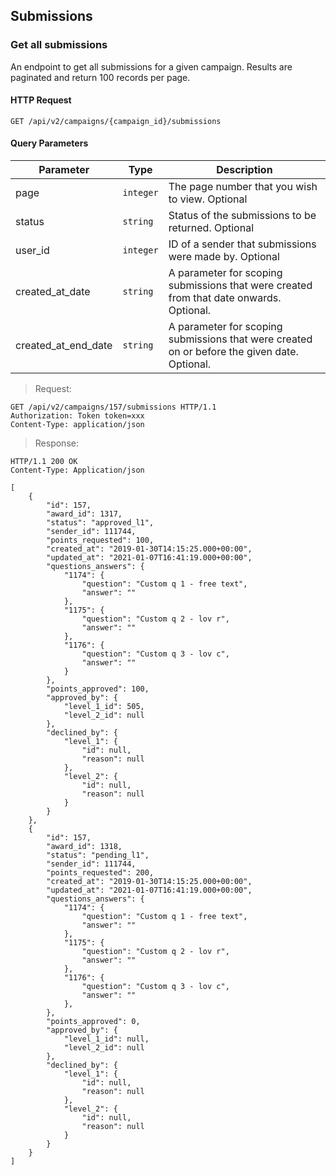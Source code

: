 ## Submissions

### Get all submissions

An endpoint to get all submissions for a given campaign. Results are paginated and return 100 records per page.

#### HTTP Request

`GET /api/v2/campaigns/{campaign_id}/submissions`

#### Query Parameters

Parameter | Type | Description
--------- | ---- | -----------
page | `integer` | The page number that you wish to view. Optional
status | `string` | Status of the submissions to be returned. Optional
user_id | `integer` | ID of a sender that submissions were made by. Optional
created_at_date | `string` | A parameter for scoping submissions that were created from that date onwards. Optional.
created_at_end_date | `string` | A parameter for scoping submissions that were created on or before the given date. Optional.

> Request:

``` http
GET /api/v2/campaigns/157/submissions HTTP/1.1
Authorization: Token token=xxx
Content-Type: application/json
```

> Response:

``` http
HTTP/1.1 200 OK
Content-Type: Application/json

[
    {
        "id": 157,
        "award_id": 1317,
        "status": "approved_l1",
        "sender_id": 111744,
        "points_requested": 100,
        "created_at": "2019-01-30T14:15:25.000+00:00",
        "updated_at": "2021-01-07T16:41:19.000+00:00",
        "questions_answers": {
            "1174": {
                "question": "Custom q 1 - free text",
                "answer": ""
            },
            "1175": {
                "question": "Custom q 2 - lov r",
                "answer": ""
            },
            "1176": {
                "question": "Custom q 3 - lov c",
                "answer": ""
            }
        },
        "points_approved": 100,
        "approved_by": {
            "level_1_id": 505,
            "level_2_id": null
        },
        "declined_by": {
            "level_1": {
                "id": null,
                "reason": null
            },
            "level_2": {
                "id": null,
                "reason": null
            }
        }
    },
    {
        "id": 157,
        "award_id": 1318,
        "status": "pending_l1",
        "sender_id": 111744,
        "points_requested": 200,
        "created_at": "2019-01-30T14:15:25.000+00:00",
        "updated_at": "2021-01-07T16:41:19.000+00:00",
        "questions_answers": {
            "1174": {
                "question": "Custom q 1 - free text",
                "answer": ""
            },
            "1175": {
                "question": "Custom q 2 - lov r",
                "answer": ""
            },
            "1176": {
                "question": "Custom q 3 - lov c",
                "answer": ""
            },
        },
        "points_approved": 0,
        "approved_by": {
            "level_1_id": null,
            "level_2_id": null
        },
        "declined_by": {
            "level_1": {
                "id": null,
                "reason": null
            },
            "level_2": {
                "id": null,
                "reason": null
            }
        }
    }
]
```
